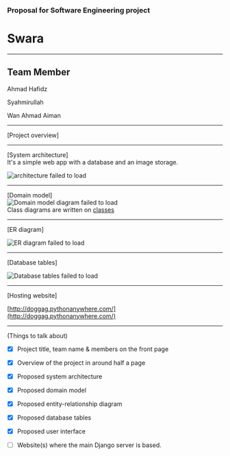 ### Proposal for Software Engineering project

# Swara
---

## Team Member
Ahmad Hafidz

Syahmirullah

Wan Ahmad Aiman

---

[Project overview]  

---

[System architecture]  
It's a simple web app with a database and an image storage.

![architecture failed to load](./imgs_proposal/Architecture.PNG)


---

[Domain model]  
![Domain model diagram failed to load](./imgs_proposal/domain.png)  
Class diagrams are written on [classes](Class.md)

---

[ER diagram]  

![ER diagram failed to load](./imgs_proposal/ER_doggag.png)

---

[Database tables]  



![Database tables failed to load](./imgs_proposal/db.png)

---

[Hosting website]  

[http://doggag.pythonanywhere.com/](http://doggag.pythonanywhere.com/)

---

(Things to talk about)

- [x] Project title, team name & members on the front page
- [x] Overview of the project in around half a page
- [x] Proposed system architecture
- [x] Proposed domain model
- [x] Proposed entity-relationship diagram
- [x] Proposed database tables
- [x] Proposed user interface
- [ ] Website(s) where the main Django server is based.

